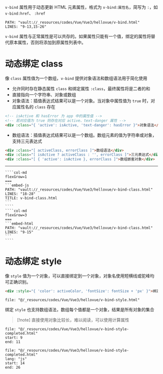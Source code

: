 `v-bind` 属性用于动态更新 HTML 元素属性，格式为 `v-bind:属性名`，简写为 `:`，如 `v-bind:href`、 `:href`

```embed-html
PATH: "vault://_resources/codes/Vue/Vue3/hellovue/v-bind.html"
LINES: "9-13,15-26"
```

`v-bind` 属性与正常属性是可以共存的。如果属性只能有一个值，绑定的属性将替代原本属性，否则将添加到原属性列表中。

# 动态绑定 class

像 `class` 属性值为一个数组，`v-bind` 提供对象语法和数组语法用于简化使用

* 允许同时存在静态属性 `class` 和绑定属性 `:class`，最终属性将是二者的和
* 直接指向一个字符串、对象或数组
* 对象语法：插值表达式结果可以是一个对象。当对象中属性值为 `true` 时，对应属性名的 `class` 存在

```html title:对象语法
<!-- isActive 和 hasError 为 app 中的属性值 -->
<!-- 若对应值为 true 则存在对应 active、text-danger 属性 -->
<div :class="{ 'active': isActive, 'text-danger': hasError }">对象语法</div>
```

* 数组语法：插值表达式结果可以是一个数组。数组元素的值为字符串或对象，支持三元表达式

```html title:数组语法
<div :class="[ activeClass, errorClass ]">数组语法</div>
<div :class="[ isActive ? activeClass : '', errorClass ]">三元表达式</div>
<div :class="[ { 'active': isActive }, errorClass ]">数组嵌套对象</div>
```

---

`````col
````col-md
flexGrow=1
===
```embed-js
PATH: "vault://_resources/codes/Vue/Vue3/hellovue/v-bind-class.html"
LINES: "18-28"
TITLE: v-bind-class.html
```
````
````col-md
flexGrow=3
===
```embed-html
PATH: "vault://_resources/codes/Vue/Vue3/hellovue/v-bind-class.html"
LINES: "9-15"
```
````
`````

# 动态绑定 style

像 `style` 值为一个对象，可以直接绑定到一个对象，对象名使用短横线或驼峰均可正确识别。

```html
<div :style="{ 'color': activeColor, 'fontSize': fontSize + 'px' }">绑定内联样式</div>
```

```reference fold
file: "@/_resources/codes/Vue/Vue3/hellovue/v-bind-style.html"
```

绑定 `style` 也支持数组语法，数组每个值都是一个对象，结果是所有对象的集合

> [!note] 直接使用对象比较长，难以阅读，可以使用计算属性

```reference
file: "@/_resources/codes/Vue/Vue3/hellovue/v-bind-style-completed.html"
start: 9
end: 11
```

```reference
file: "@/_resources/codes/Vue/Vue3/hellovue/v-bind-style-completed.html"
lang: "js"
start: 14
end: 26
```

